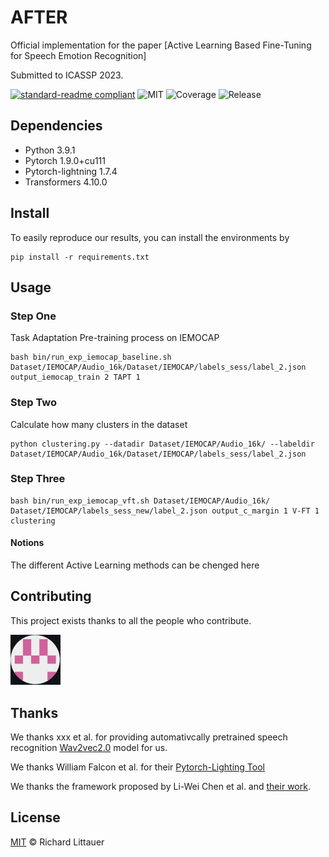 # AFTER
Official implementation for the paper [Active Learning Based Fine-Tuning for Speech Emotion Recognition]

Submitted to ICASSP 2023.

[![standard-readme compliant](https://img.shields.io/badge/readme%20style-standard-brightgreen.svg?style=flat-square)](https://github.com/RichardLitt/standard-readme)
![MIT](https://img.shields.io/badge/license-MIT-yellowgreen)
![Coverage](https://img.shields.io/badge/coverage-100%25-orange)
![Release](https://img.shields.io/badge/release%20date-Oct%202022-blue)


## Dependencies
 - Python 3.9.1
 - Pytorch 1.9.0+cu111
 - Pytorch-lightning 1.7.4 
 - Transformers 4.10.0


## Install
To easily reproduce our results, you can install the environments by
```
pip install -r requirements.txt
```

## Usage

### Step One

Task Adaptation Pre-training process on IEMOCAP

```
bash bin/run_exp_iemocap_baseline.sh Dataset/IEMOCAP/Audio_16k/Dataset/IEMOCAP/labels_sess/label_2.json output_iemocap_train 2 TAPT 1
```

### Step Two

Calculate how many clusters in the dataset

```
python clustering.py --datadir Dataset/IEMOCAP/Audio_16k/ --labeldir Dataset/IEMOCAP/Audio_16k/Dataset/IEMOCAP/labels_sess/label_2.json
```

### Step Three

```
bash bin/run_exp_iemocap_vft.sh Dataset/IEMOCAP/Audio_16k/ Dataset/IEMOCAP/labels_sess_new/label_2.json output_c_margin 1 V-FT 1 clustering
```

#### Notions

The different Active Learning methods can be chenged here



## Contributing
This project exists thanks to all the people who contribute.

<a href="https://github.com/wykst"> <img src="pics/profile/wang.png"  width="80" >  </a>

## Thanks
We thanks xxx et al. for providing automativcally pretrained speech recognition [Wav2vec2.0](https://huggingface.co/docs/transformers/model_doc/wav2vec2) model for us.

We thanks William Falcon et al. for their [Pytorch-Lighting Tool](https://www.pytorchlightning.ai/team)

We thanks the framework proposed by Li-Wei Chen et al. and [their work](https://arxiv.org/pdf/2110.06309.pdf).

## License

[MIT](LICENSE) © Richard Littauer
